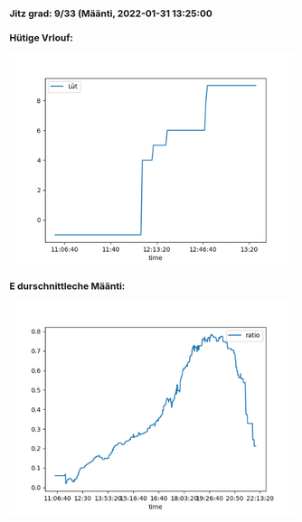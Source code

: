 ### Jitz grad: 9/33 (Määnti, 2022-01-31 13:25:00

### Hütige Vrlouf:
![Graph](Today.png)

### E durschnittleche Määnti:
![Graph](Määnti.png)